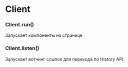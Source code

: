 # Client

### Client.run()
Запускает компоненты на странице


### Client.listen()
Запускает вотчинг ссылок для перехода по History API